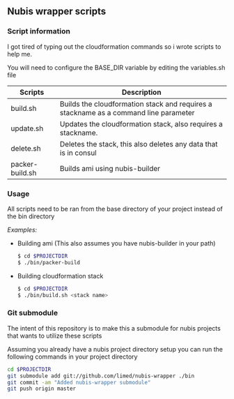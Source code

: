 ## Nubis wrapper scripts

### Script information

I got tired of typing out the cloudformation commands so i wrote scripts to help me.

You will need to configure the BASE_DIR variable by editing the variables.sh file

| Scripts         | Description |
|-----------------|-------------|
|build.sh         | Builds the cloudformation stack and requires a stackname as a command line parameter |
|update.sh        | Updates the cloudformation stack, also requires a stackname. |
|delete.sh        | Deletes the stack, this also deletes any data that is in consul |
|packer-build.sh  | Builds ami using nubis-builder|

### Usage
All scripts need to be ran from the base directory of your project instead of the bin directory

*Examples:*

* Building ami (This also assumes you have nubis-builder in your path)
  ```bash
  $ cd $PROJECTDIR
  $ ./bin/packer-build
  ```

* Building cloudformation stack
  ```bash
  $ cd $PROJECTDIR
  $ ./bin/build.sh <stack name>
  ```

### Git submodule
The intent of this repository is to make this a submodule for nubis projects that wants to utilize these scripts

Assuming you already have a nubis project directory setup you can run the following commands in your project directory
```bash
cd $PROJECTDIR
git submodule add git://github.com/limed/nubis-wrapper ./bin
git commit -am "Added nubis-wrapper submodule"
git push origin master
```


